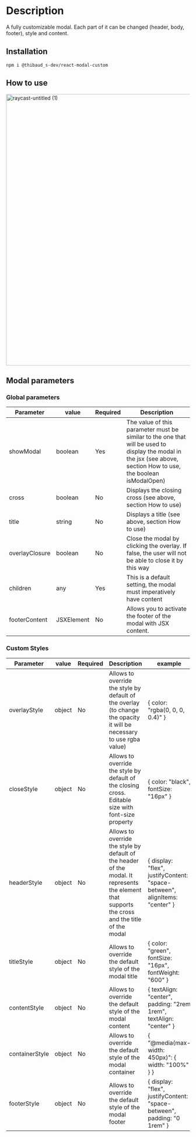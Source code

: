 # Description
A fully customizable modal. Each part of it can be changed (header, body, footer), style and content.

## Installation
`npm i @thibaud_s-dev/react-modal-custom`

## How to use
<img width="742" alt="raycast-untitled (1)" src="https://user-images.githubusercontent.com/66798720/203497711-cc033855-9e72-4213-a183-a6d56e42bc18.png">

## Modal parameters

### Global parameters
| Parameter    | value     | Required |Description   | 
|--------------|-----------|------------|--------------|
| showModal | boolean | Yes| The value of this parameter must be similar to the one that will be used to display the modal in the jsx  (see above, section How to use, the boolean isModalOpen)
| cross | boolean | No | Displays the closing cross (see above, section How to use)|
| title | string | No | Displays a title (see above, section How to use) |
| overlayClosure | boolean | No | Close the modal by clicking the overlay. If false, the user will not be able to close it by this way|
| children | any | Yes | This is a default setting, the modal must imperatively have content |
| footerContent | JSXElement | No | Allows you to activate the footer of the modal with JSX content.  |

### Custom Styles
| Parameter    | value     | Required |Description   | example      | 
|--------------|-----------|------------|--------------|--------------|
| overlayStyle | object    | No      | Allows to override the style by default of the overlay (to change the opacity it will be necessary to use rgba value) | { color: "rgba(0, 0, 0, 0.4)" }
|closeStyle|object|No|Allows to override the style by default of the closing cross.  Editable size with font-size property|  { color: "black", fontSize: "16px" }
| headerStyle| object | No| Allows to override the style by default of the header of the modal. It represents the element that supports the cross and the title of the modal | { display: "flex", justifyContent: "space-between",  alignItems: "center" }
| titleStyle |object| No| Allows to override the default style of the modal title |  { color: "green", fontSize: "16px", fontWeight: "600" }
| contentStyle|object|No| Allows to override the default style of the modal content| { textAlign: "center",  padding: "2rem 1rem", textAlign: "center" }
| containerStyle|object|No|Allows to override the default style of the modal container| { "@media(max-width: 450px)": { width: "100%" } } 
| footerStyle | object  |No|Allows to override the default style of the modal footer| { display: "flex", 	justifyContent: "space-between", 	padding: "0 1rem" }



